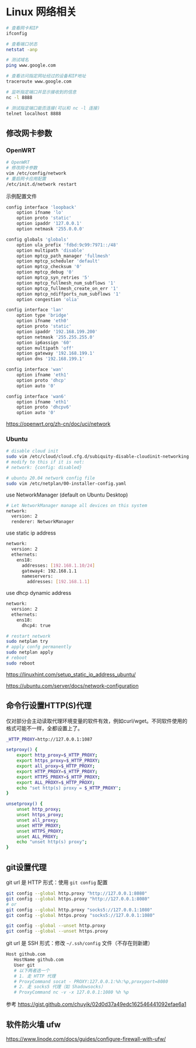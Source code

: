 # Linux 网络相关



```bash
# 查看网卡和IP
ifconfig

# 查看端口状态
netstat -anp

# 测试域名
ping www.google.com

# 查看访问指定网址经过的设备和IP地址
traceroute www.google.com

# 监听指定端口并显示接收到的信息
nc -l 8888

# 测试指定端口能否连接(可以和 nc -l 连接)
telnet localhost 8888
```



## 修改网卡参数



### OpenWRT

```bash
# OpenWRT
# 修改网卡参数
vim /etc/config/network
# 重启网卡应用配置
/etc/init.d/network restart
```

示例配置文件

```bash
config interface 'loopback'
	option ifname 'lo'
	option proto 'static'
	option ipaddr '127.0.0.1'
	option netmask '255.0.0.0'

config globals 'globals'
	option ula_prefix 'fdbd:9c99:7971::/48'
	option multipath 'disable'
	option mptcp_path_manager 'fullmesh'
	option mptcp_scheduler 'default'
	option mptcp_checksum '0'
	option mptcp_debug '0'
	option mptcp_syn_retries '5'
	option mptcp_fullmesh_num_subflows '1'
	option mptcp_fullmesh_create_on_err '1'
	option mptcp_ndiffports_num_subflows '1'
	option congestion 'olia'

config interface 'lan'
	option type 'bridge'
	option ifname 'eth0'
	option proto 'static'
	option ipaddr '192.168.199.200'
	option netmask '255.255.255.0'
	option ip6assign '60'
	option multipath 'off'
	option gateway '192.168.199.1'
	option dns '192.168.199.1'

config interface 'wan'
	option ifname 'eth1'
	option proto 'dhcp'
	option auto '0'

config interface 'wan6'
	option ifname 'eth1'
	option proto 'dhcpv6'
	option auto '0'
```

https://openwrt.org/zh-cn/doc/uci/network



### Ubuntu

```bash
# disable cloud init
sudo vim /etc/cloud/cloud.cfg.d/subiquity-disable-cloudinit-networking.cfg
# modify to this if it is not:
# network: {config: disabled}
```



```bash
# ubuntu 20.04 network config file
sudo vim /etc/netplan/00-installer-config.yaml
```

use NetworkManager (default on Ubuntu Desktop)

```bash
# Let NetworkManager manage all devices on this system
network:
  version: 2
  renderer: NetworkManager
```

use static ip address

```bash
network:
  version: 2
  ethernets:
    ens18:
      addresses: [192.168.1.10/24]
      gateway4: 192.168.1.1
      nameservers:
        addresses: [192.168.1.1]
```

use dhcp dynamic address

```bash
network:
  version: 2
  ethernets:
    ens18:
      dhcp4: true
```



```bash
# restart network
sudo netplan try
# apply confg permanently
sudo netplan apply
# reboot
sudo reboot
```



https://linuxhint.com/setup_static_ip_address_ubuntu/

https://ubuntu.com/server/docs/network-configuration



## 命令行设置HTTP(S)代理

仅对部分会主动读取代理环境变量的软件有效，例如curl/wget。不同软件使用的格式可能不一样，全都设置上了。

```bash
_HTTP_PROXY=http://127.0.0.1:1087

setproxy() {
    export http_proxy=$_HTTP_PROXY;
    export https_proxy=$_HTTP_PROXY;
    export all_proxy=$_HTTP_PROXY;
    export HTTP_PROXY=$_HTTP_PROXY;
    export HTTPS_PROXY=$_HTTP_PROXY;
    export ALL_PROXY=$_HTTP_PROXY;
    echo "set http(s) proxy = $_HTTP_PROXY";
}

unsetproxy() {
    unset http_proxy;
    unset https_proxy;
    unset all_proxy;
    unset HTTP_PROXY;
    unset HTTPS_PROXY;
    unset ALL_PROXY;
    echo "unset http(s) proxy";
}
```



## git设置代理

git url 是 HTTP 形式：使用 `git config` 配置

```bash
git config --global http.proxy "http://127.0.0.1:8080"
git config --global https.proxy "http://127.0.0.1:8080"
# or
git config --global http.proxy "socks5://127.0.0.1:1080"
git config --global https.proxy "socks5://127.0.0.1:1080"
```

```bash
git config --global --unset http.proxy
git config --global --unset https.proxy
```

git url 是 SSH 形式：修改 `~/.ssh/config` 文件（不存在则新建）

```bash
Host github.com
   HostName github.com
   User git
   # 以下两者选一个
   # 1. 走 HTTP 代理
   # ProxyCommand socat - PROXY:127.0.0.1:%h:%p,proxyport=8080
   # 2. 走 socks5 代理（如 Shadowsocks）
   # ProxyCommand nc -v -x 127.0.0.1:1080 %h %p
```

参考 https://gist.github.com/chuyik/02d0d37a49edc162546441092efae6a1



## 软件防火墙 ufw

https://www.linode.com/docs/guides/configure-firewall-with-ufw/

